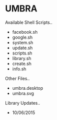 # UMBRA

Available Shell Scripts..

* facebook.sh
* google.sh
* system.sh
* update.sh
* scripts.sh
* library.sh
* create.sh
* info.sh

Other Files..

* umbra.desktop
* umbra.svg

Library Updates..

* 10/06/2015
